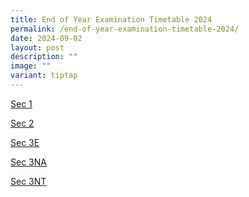 ```yaml
---
title: End of Year Examination Timetable 2024
permalink: /end-of-year-examination-timetable-2024/
date: 2024-09-02
layout: post
description: ""
image: ""
variant: tiptap
---
```

<p><a href="/files/Announcements/End Of Year Exam Timetable/2024_Sec1_EOY_Exam_Timetable_Update_on_24_Aug.pdf" rel="noopener nofollow" target="_blank">Sec 1</a>
</p>
<p><a href="/files/Announcements/End Of Year Exam Timetable/2024_Sec2_EOY_Exam_Timetable_Update_on_24_Aug.pdf" rel="noopener nofollow" target="_blank">Sec 2</a>
</p>
<p><a href="/files/Announcements/End Of Year Exam Timetable/EOY_Timetable_2024_Sec_3E_update_on_28_Aug.pdf" rel="noopener nofollow" target="_blank">Sec 3E</a>
</p>
<p><a href="/files/Announcements/End Of Year Exam Timetable/EOY_Timetable_2024_Sec_3NA_update_on_28_Aug.pdf" rel="noopener nofollow" target="_blank">Sec 3NA</a>
</p>
<p><a href="/files/Announcements/End Of Year Exam Timetable/EOY_Timetable_2024_Sec_3NT_update_on_28_Aug.pdf" rel="noopener nofollow" target="_blank">Sec 3NT</a>
</p>
<p></p>